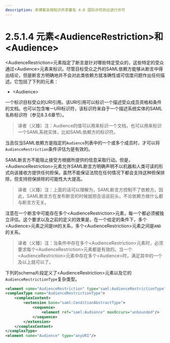 ```yaml
---
description: 本博客采用知识共享署名 4.0 国际许可协议进行许可
---
```


# 2.5.1.4 元素\<AudienceRestriction\>和\<Audience\>

\<AudienceRestriction\>元素指定了断言是针对哪些特定受众的，这些特定的受众通过\<Audience\>元素来标识。尽管目标受众之外的SAML依赖方能够从断言中得出结论，但是断言方明确地并不会对此类依赖方就准确性或可信度问题作出任何描述。它包括了下列的元素：

+ \<Audience\>

一个标识目标受众的URI引用。该URI引用可以标识一个描述受众成员资格和条件的文档。也可以包含唯一URI标识符，该标识符来自于一个描述系统实体的SAML名称标识符（参见8.3.6章节）。

> 译者（义臻）注：Audience的值可以用来标识一个文档，也可以用来标识一个SAML系统实体，比如SAML依赖方的标识符。

当且仅当SAML依赖方是指定的```Audience```列表中的一个或多个成员时，才可以将```AudienceRestriction```条件评估为是有效的。

SAML断言方不能阻止接受方根据所提供的信息采取行动。但是，\<AudienceRestriction\>元素允许SAML断言方明确声明不以机器和人类可读的形式向该接收方提供任何担保。虽然不能保证法院在任何情况下都会支持这种担保排除，但支持担保排除的可能性大大提高。

> 译者（义臻）注：上面的话可以理解为，SAML断言方控制不了依赖方。因此，SAML断言方在发布断言的时候就把丑话说前头，不论依赖方做什么都与断言方无关。

注意在一个断言中可能存在多个\<AudienceRestriction\>元素，每一个都必须被独立评估。这个要求以及之前的定义的效果是，在一个给定的条件下，多个\<Audience\>元素之间是```OR```的关系，多个\<AudienceRestriction\>元素之间是```AND```的关系。

> 译者（义臻）注：当条件中存在多个\<AudienceRestriction\>元素时，必须要求每个\<AudienceRestriction\>元素都是有效的。当一个\<AudienceRestriction\>元素中存在多个\<Audience\>时，满足其中的一个及以上就可以了。

下列的schema片段定义了\<AudienceRestriction\>元素以及它的```AudienceRestrictionType```复杂类型。

```xml
<element name="AudienceRestriction" type="saml:AudienceRestrictionType"/>
<complexType name="AudienceRestrictionType">
    <complexContent>
        <extension base="saml:ConditionAbstractType">
            <sequence>
                <element ref="saml:Audience" maxOccurs="unbounded"/>
            </sequence>
        </extension>
    </complexContent>
</complexType>
<element name="Audience" type="anyURI"/>
```